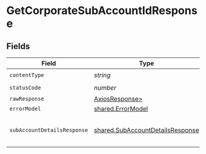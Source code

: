 # GetCorporateSubAccountIdResponse


## Fields

| Field                                                                                | Type                                                                                 | Required                                                                             | Description                                                                          |
| ------------------------------------------------------------------------------------ | ------------------------------------------------------------------------------------ | ------------------------------------------------------------------------------------ | ------------------------------------------------------------------------------------ |
| `contentType`                                                                        | *string*                                                                             | :heavy_check_mark:                                                                   | N/A                                                                                  |
| `statusCode`                                                                         | *number*                                                                             | :heavy_check_mark:                                                                   | N/A                                                                                  |
| `rawResponse`                                                                        | [AxiosResponse>](https://axios-http.com/docs/res_schema)                             | :heavy_minus_sign:                                                                   | N/A                                                                                  |
| `errorModel`                                                                         | [shared.ErrorModel](../../models/shared/errormodel.md)                               | :heavy_minus_sign:                                                                   | bad request                                                                          |
| `subAccountDetailsResponse`                                                          | [shared.SubAccountDetailsResponse](../../models/shared/subaccountdetailsresponse.md) | :heavy_minus_sign:                                                                   | Sub-account organization details                                                     |